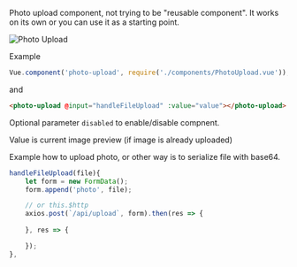 Photo upload component, not trying to be "reusable component". It works on its own or you can use it as a starting point.

![Photo Upload](https://github.com/dam1r89/vuejs-photo-upload/raw/master/animation.gif)

Example

```javascript
Vue.component('photo-upload', require('./components/PhotoUpload.vue'));
```

and

```html
<photo-upload @input="handleFileUpload" :value="value"></photo-upload>
```

Optional parameter `disabled` to enable/disable compnent.

Value is current image preview (if image is already uploaded)

Example how to upload photo, or other way is to serialize file with base64.

```javascript
handleFileUpload(file){
    let form = new FormData();
    form.append('photo', file);

	// or this.$http
    axios.post(`/api/upload`, form).then(res => {
		
    }, res => {

    });
},
```

